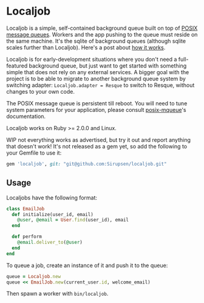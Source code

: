 # Localjob

Localjob is a simple, self-contained background queue built on top of [POSIX
message queues][pmq]. Workers and the app pushing to the queue must reside on
the same machine. It's the sqlite of background queues (although sqlite scales
further than Localjob). Here's a post about [how it works][blog].

Localjob is for early-development situations where you don't need a
full-featured background queue, but just want to get started with something
simple that does not rely on any external services. A bigger goal with the
project is to be able to migrate to another background queue system by switching
adapter: `Localjob.adapter = Resque` to switch to Resque, without changes to
your own code.

The POSIX message queue is persistent till reboot. You will need to tune system
parameters for your application, please consult [posix-mqueue][pmq-gem]'s
documentation.

Localjob works on Ruby >= 2.0.0 and Linux.

WIP not everything works as advertised, but try it out and report anything that
doesn't work! It's not released as a gem yet, so add the following to your
Gemfile to use it:

```ruby
gem 'localjob', git: "git@github.com:Sirupsen/localjob.git"
```

## Usage

Localjobs have the following format:

```ruby
class EmailJob
  def initialize(user_id, email)
    @user, @email = User.find(user_id), email
  end

  def perform
    @email.deliver_to(@user)
  end
end
```

To queue a job, create an instance of it and push it to the queue:

```ruby
queue = Localjob.new
queue << EmailJob.new(current_user.id, welcome_email)
```

Then spawn a worker with `bin/localjob`.

[pmq]: http://linux.die.net/man/7/mq_overview
[pmq-gem]: https://github.com/Sirupsen/posix-mqueue
[blog]: http://sirupsen.com/unix-background-queue/
